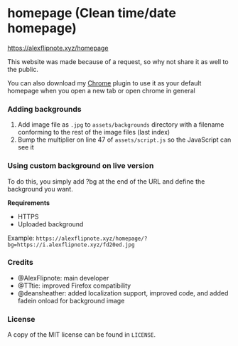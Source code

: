 # homepage (Clean time/date homepage)
https://alexflipnote.xyz/homepage

This website was made because of a request, so why not share it as well to the
public.

You can also download my [Chrome](https://chrome.google.com/webstore/detail/alexflipnotehomepage/apilabeffmpplallenlcommnigaafgfb) plugin to use it as your default homepage when you open a new tab or open chrome in general

### Adding backgrounds
1. Add image file as `.jpg` to `assets/backgrounds` directory with a filename
   conforming to the rest of the image files (last index)
2. Bump the multiplier on line 47 of `assets/script.js` so the JavaScript can
   see it

### Using custom background on live version
To do this, you simply add ?bg at the end of the URL and define the background you want.

**Requirements**
- HTTPS
- Uploaded background

Example:
`https://alexflipnote.xyz/homepage/?bg=https://i.alexflipnote.xyz/fd20ed.jpg`

### Credits
- @AlexFlipnote: main developer
- @TTtie: improved Firefox compatibility
- @deansheather: added localization support, improved code, and added fadein
  onload for background image

### License
A copy of the MIT license can be found in `LICENSE`.
